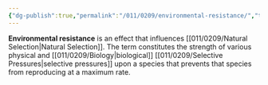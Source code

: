 ```yaml
---
{"dg-publish":true,"permalink":"/011/0209/environmental-resistance/","title":"Environmental Resistance","tags":["BIOL305"],"created":"2024-10-04T11:23:23.000-07:00","updated":"2025-01-22T00:36:22.730-08:00"}
---
```


**Environmental resistance** is an effect that influences [[011/0209/Natural Selection\|Natural Selection]]. The term constitutes the strength of various physical and [[011/0209/Biology\|biological]] [[011/0209/Selective Pressures\|selective pressures]] upon a species that prevents that species from reproducing at a maximum rate.